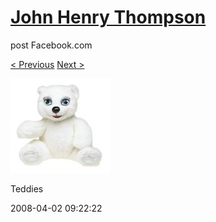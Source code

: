 # [John Henry Thompson](../README.md)
post Facebook.com

[< Previous](2009-08-31-2.md) [Next >](2008-04-02-2.md)

[![](../media/2008-04-02/Teddies.jpg)](../README.md)

Teddies

2008-04-02 09:22:22
